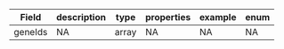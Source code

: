 |Field | description | type | properties | example | enum|
| ---| ---| ---| ---| ---| --- |
| geneIds | NA | array | NA | NA | NA|
